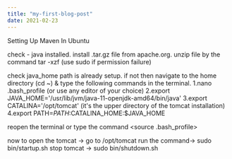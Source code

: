 ```yaml
---
title: "my-first-blog-post"
date: 2021-02-23
---
```

Setting Up Maven In Ubuntu

check - java installed. 
install .tar.gz file from apache.org.
unzip file by the command tar -xzf <folder-name> (use sudo if permission failure)

check java_home path is already setup. 
	if not then navigate to the home directory (cd ~) & type the following commands in the terminal.
	1.nano .bash_profile (or use any editor of your choice)
	2.export JAVA_HOME='/usr/lib/jvm/java-11-openjdk-amd64/bin/java'
	3.export CATALINA='/opt/tomcat' (it's the upper directory of the tomcat installation)
	4.export PATH=$PATH:$CATALINA_HOME:$JAVA_HOME
	
reopen the terminal or type the command <source .bash_profile>

now to open the tomcat -> 
	go to /opt/tomcat
	run the command-> sudo bin/startup.sh
	stop tomcat    -> sudo bin/shutdown.sh
	
	
